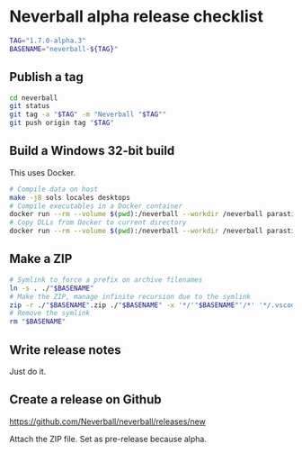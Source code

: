 # Neverball alpha release checklist

```sh
TAG="1.7.0-alpha.3"
BASENAME="neverball-${TAG}"
```

## Publish a tag

```sh
cd neverball
git status
git tag -a "$TAG" -m "Neverball "$TAG""
git push origin tag "$TAG"
```

## Build a Windows 32-bit build

This uses Docker.

```sh
# Compile data on host
make -j8 sols locales desktops
# Compile executables in a Docker container
docker run --rm --volume $(pwd):/neverball --workdir /neverball parasti/neverball-mingw mingw32-make -j8 -o sols -o locales -o desktops PLATFORM=mingw
# Copy DLLs from Docker to current directory
docker run --rm --volume $(pwd):/neverball --workdir /neverball parasti/neverball-mingw mingw-list-deps --copy neverball.exe neverputt.exe mapc.exe
```

## Make a ZIP

```sh
# Symlink to force a prefix on archive filenames
ln -s . ./"$BASENAME"
# Make the ZIP, manage infinite recursion due to the symlink
zip -r ./"$BASENAME".zip ./"$BASENAME" -x '*/'"$BASENAME"'/*' '*/.vscode/*' '*/.git/*' '*.o' '*.d' '.DS_Store'
# Remove the symlink
rm "$BASENAME"
```

## Write release notes

Just do it.

## Create a release on Github

https://github.com/Neverball/neverball/releases/new

Attach the ZIP file. Set as pre-release because alpha.